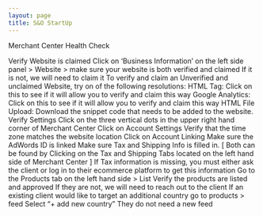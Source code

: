 ```yaml
---
layout: page
title: S&O StartUp
---
```


Merchant Center Health Check

Verify Website is claimed
Click on ‘Business Information’ on the left side panel  > Website > make sure your website is both verified and claimed
If it is not, we will need to claim it
To verify and claim an Unverified and unclaimed Website, try on of the following resolutions:
HTML Tag: Click on this to see if it will allow you to verify and claim this way
Google Analytics: Click on this to see if it will allow you to verify and claim this way
HTML File Upload: Download the snippet code that needs to be added to the website.
Verify Settings
Click on the three vertical dots in the upper right hand corner of Merchant Center
Click on Account Settings
Verify that the time zone matches the website location
Click on Account Linking
Make sure the AdWords ID is linked
Make sure Tax and Shipping Info is filled in. [ Both can be found by Clicking on the Tax and Shipping Tabs located on the left hand side of Merchant Center ]
If Tax information is missing, you must either ask the client or log in to their ecommerce platform to get this information
Go to the Products tab on the left hand side > List
Verify the products are listed and approved
If they are not, we will need to reach out to the client
If an existing client would like to target an additional country go to products > feed
Select “+ add new country”
They do not need a new feed  
